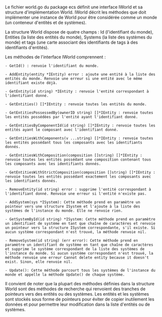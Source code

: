 Le fichier world.go du package ecs définit une interface IWorld et sa structure d'implémentation World. IWorld décrit les méthodes que doit implémenter une instance de World pour être considérée comme un monde (un conteneur d'entités et de systèmes).

La structure World dispose de quatre champs : Id (l'identifiant du monde), Entities (la liste des entités du monde), Systems (la liste des systèmes du monde) et tags (une carte associant des identifiants de tags à des identifiants d'entités).

Les méthodes de l'interface IWorld comprennent :

    - GetId() : renvoie l'identifiant du monde.
    
    - AddEntity(entity *IEntity) error : ajoute une entité à la liste des entités du monde. Renvoie une erreur si une entité avec le même identifiant existe déjà.
    
    - GetEntity(id string) *IEntity : renvoie l'entité correspondant à l'identifiant donné.
    
    - GetEntities() []*IEntity : renvoie toutes les entités du monde.
    
    - GetEntitiesPossessedBy(ownerID string) []*IEntity : renvoie toutes les entités possédées par l'entité ayant l'identifiant donné.
    
    - GetEntitiesByComponentId(id string) []*IEntity : renvoie toutes les entités ayant le composant avec l'identifiant donné.
    
    - GetEntitiesWithComponents(v ...string) []*IEntity : renvoie toutes les entités possédant tous les composants avec les identifiants donnés.
    
    - GetEntitiesWithComposition(composition []string) []*IEntity : renvoie toutes les entités possédant une composition contenant tous les composants avec les identifiants donnés.
    
    - GetEntitiesWithStrictComposition(composition []string) []*IEntity : renvoie toutes les entités possédant exactement les composants avec les identifiants donnés.
    
    - RemoveEntity(id string) error : supprime l'entité correspondant à l'identifiant donné. Renvoie une erreur si l'entité n'existe pas.

    - AddSystem(sys *ISystem): Cette méthode prend en paramètre un pointeur vers une structure ISystem et l'ajoute à la liste des systèmes de l'instance du monde. Elle ne renvoie rien.

    - GetSystemById(id string) *ISystem: Cette méthode prend en paramètre un identifiant de système en tant que chaîne de caractères et renvoie un pointeur vers la structure ISystem correspondante, s'il existe. Si aucun système correspondant n'est trouvé, la méthode renvoie nil.

    - RemoveSystem(id string) (err error): Cette méthode prend en paramètre un identifiant de système en tant que chaîne de caractères et supprime le système correspondant de la liste des systèmes de l'instance du monde. Si aucun système correspondant n'est trouvé, la méthode renvoie une erreur Cannot delete entity because it doesn't exist. Sinon, elle renvoie nil.

    - Update(): Cette méthode parcourt tous les systèmes de l'instance du monde et appelle la méthode Update() de chaque système.

Il convient de noter que la plupart des méthodes définies dans la structure World sont des méthodes de recherche qui renvoient des tranches de pointeurs vers des entités ou des systèmes. Les entités et les systèmes sont stockés sous forme de pointeurs pour éviter de copier inutilement les données et pour permettre leur modification dans la liste d'entités ou de systèmes.
